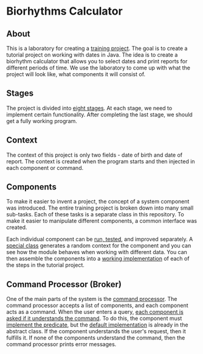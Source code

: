# Biorhythms Calculator

## About

This is a laboratory for creating a [training project](https://github.com/rabestro/biorhythm-calculator-labs/wiki). The goal is to create a tutorial project on working with dates in Java. The idea is to create a biorhythm calculator that allows you to select dates and print reports for different periods of time. We use the laboratory to come up with what the project will look like, what components it will consist of.

## Stages

The project is divided into [eight stages](/src/main/java/lv/id/jc/biorhythm/stage8). At each stage, we need to implement certain functionality. After completing the last stage, we should get a fully working program.

## Context

The context of this project is only two fields - date of birth and date of report. The context is created when the program starts and then injected in each component or command.

## Components 

To make it easier to invent a project, the concept of a system component was introduced. The entire training project is broken down into many small sub-tasks. Each of these tasks is a separate class in this repository. To make it easier to manipulate different components, a common interface was created.

Each individual component can be [run, tested](/src/test/java/lv/id/jc/runner), and improved separately. A [special class](/src/test/java/lv/id/jc/runner/AbstractRunner.java) generates a random context for the component and you can see how the module behaves when working with different data. You can then assemble the components into a [working implementation](/src/main/java/lv/id/jc/biorhythm/stage8) of each of the steps in the tutorial project.

## Command Processor (Broker)

One of the main parts of the system is the [command processor](/src/main/java/lv/id/jc/biorhythm/service/Broker.java). The command processor accepts a list of components, and each component acts as a command. When the user enters a query, [each component is asked if it understands the command](https://github.com/rabestro/biorhythm-calculator-labs/blob/b4b150b12ad2bac32d87c0a3925afee2bfb9831f/src/main/java/lv/id/jc/biorhythm/service/CommandProcessor.java#L42). To do this, the component must [implement the predicate](https://github.com/rabestro/biorhythm-calculator-labs/blob/b4b150b12ad2bac32d87c0a3925afee2bfb9831f/src/main/java/lv/id/jc/biorhythm/command/MoveDate.java#L29), but the [default implementation](https://github.com/rabestro/biorhythm-calculator-labs/blob/b4b150b12ad2bac32d87c0a3925afee2bfb9831f/src/main/java/lv/id/jc/biorhythm/ui/Component.java#L46) is already in the abstract class. If the component understands the user's request, then it fulfills it. If none of the components understand the command, then the command processor prints error messages.
